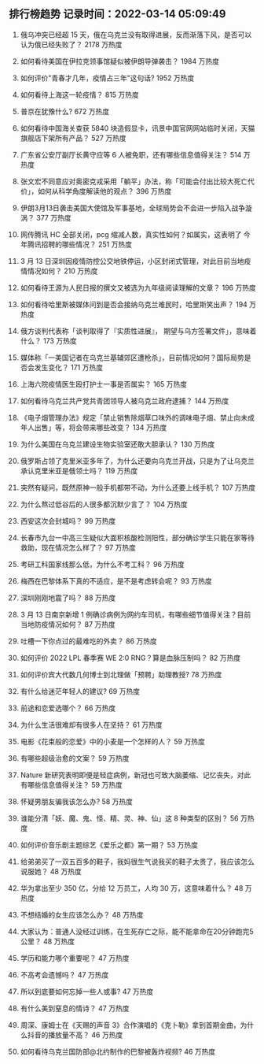 
## 排行榜趋势 记录时间：2022-03-14 05:09:49
  
  1. 俄乌冲突已经超 15 天，俄在乌克兰没有取得进展，反而渐落下风，是否可以认为俄已经失败了？ 2178 万热度
    
  2. 如何看待美国在伊拉克领事馆疑似被伊朗导弹袭击？ 1984 万热度
    
  3. 如何评价"青春才几年，疫情占三年"这句话? 1952 万热度
    
  4. 如何看待上海这一轮疫情？ 815 万热度
    
  5. 普京在犹豫什么? 672 万热度
    
  6. 如何看待中国海关查获 5840 块造假显卡，讯景中国官网网站临时关闭，天猫旗舰店下架所有产品？ 527 万热度
    
  7. 广东省公安厅副厅长黄守应等 6 人被免职，还有哪些信息值得关注？ 514 万热度
    
  8. 张文宏不同意应对奥密克戎采用「躺平」办法，称「可能会付出比较大死亡代价」，如何从科学角度解读他的观点？ 396 万热度
    
  9. 伊朗3月13日袭击美国大使馆及军事基地，全球局势会不会进一步陷入战争漩涡？ 377 万热度
    
  10. 网传腾讯 HC 全部关闭，pcg 缩减人数，真实性如何？如属实，这表明了 今年腾讯招聘的哪些情况？ 251 万热度
    
  11. 3 月 13 日深圳因疫情防控公交地铁停运，小区封闭式管理，对此目前当地疫情情况如何？ 210 万热度
    
  12. 如何看待王源为人民日报的撰文又被选为九年级阅读理解的文章？ 196 万热度
    
  13. 如何看待哈里斯被媒体问到是否会接纳乌克兰难民时，哈里斯笑出声？ 194 万热度
    
  14. 俄方谈判代表称「谈判取得了『实质性进展』， 期望与乌方签署文件」，意味着什么？ 173 万热度
    
  15. 媒体称「一美国记者在乌克兰基辅郊区遭枪杀」，目前情况如何？国际局势是否会发生变化？ 171 万热度
    
  16. 上海六院疫情医生殴打护士一事是否属实？ 165 万热度
    
  17. 如何看待乌克兰共产党共青团领导人被乌克兰政府逮捕？ 144 万热度
    
  18. 《电子烟管理办法》规定「禁止销售除烟草口味外的调味电子烟、禁止向未成年人出售」等，将会带来哪些改变？ 134 万热度
    
  19. 为什么美国在乌克兰建设生物实验室还敢大胆承认？ 130 万热度
    
  20. 俄罗斯占领了克里米亚多年了，为什么还要向乌克兰开战，只是为了让乌克兰承认克里米亚是俄领土吗？ 119 万热度
    
  21. 突然有疑问，既然原神一般手机都带不动，为什么还要上线手机？ 107 万热度
    
  22. 为什么熬过低谷后的人很多都沉默少言了？ 104 万热度
    
  23. 西安这次会封城吗？ 99 万热度
    
  24. 长春市九台一中高三生疑似大面积核酸检测阳性，部分确诊学生只能在家等待救助，现在情况怎么样了？ 97 万热度
    
  25. 考研工科国家线那么低，为什么不考工科？ 96 万热度
    
  26. 梅西在巴黎体系下真的不适应，是不是考虑转会呢？ 93 万热度
    
  27. 深圳刚刚地震了吗？ 88 万热度
    
  28. 3 月 13 日南京新增 1 例确诊病例为网约车司机，有哪些细节值得关注？目前当地防疫情况如何？ 87 万热度
    
  29. 吐槽一下你点过的最难吃的外卖？ 86 万热度
    
  30. 如何评价 2022 LPL 春季赛 WE 2:0 RNG？算是血脉压制吗？ 82 万热度
    
  31. 如何评价宾大代数几何博士到北理做「预聘」助理教授? 78 万热度
    
  32. 有什么给迷茫年轻人的建议? 69 万热度
    
  33. 前途和恋爱选哪个？ 66 万热度
    
  34. 为什么生活很难却有很多人在坚持？ 61 万热度
    
  35. 电影《花束般的恋爱》中的小麦是一个怎样的人？ 59 万热度
    
  36. 有哪些超级治愈的文案？ 59 万热度
    
  37. Nature 新研究表明即便是轻症病例，新冠也可致大脑萎缩、记忆丧失，对此有哪些信息值得关注？ 59 万热度
    
  38. 怀疑男朋友骗我该怎么办? 58 万热度
    
  39. 谁能分清「妖、魔、鬼、怪、精、灵、神、仙」这 8 种类型的区别？ 56 万热度
    
  40. 如何评价音乐剧主题综艺《爱乐之都》第一期？ 53 万热度
    
  41. 给弟弟买了一双五百多的鞋子，我妈很生气说我买的鞋子太贵了，我应该怎么说服她？ 48 万热度
    
  42. 华为拿出至少 350 亿，分给 12 万员工，人均 30 万，这意味着什么？ 48 万热度
    
  43. 不想结婚的女生应该怎么办？ 48 万热度
    
  44. 大家认为：普通人没经过训练，在生死存亡之际，能不能拿命在20分钟跑完5公里？ 48 万热度
    
  45. 学历和能力哪个重要呢？ 47 万热度
    
  46. 不高考会遗憾吗？ 47 万热度
    
  47. 所以到底要如何忘掉一些人或事? 47 万热度
    
  48. 有什么美到窒息的情诗？ 47 万热度
    
  49. 周深、康姆士在《天赐的声音 3》合作演唱的《克卜勒》拿到首期金曲，为什么抖音的播放量不高？ 46 万热度
    
  50. 如何看待乌克兰国防部@北约制作的巴黎被轰炸视频? 46 万热度
    